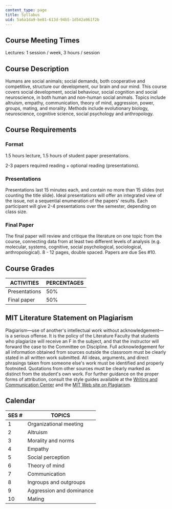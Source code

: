 ```yaml
---
content_type: page
title: Syllabus
uid: 5a6a1da9-be81-613d-94b5-1d542a961f2b
---
```


Course Meeting Times
--------------------

Lectures: 1 session / week, 3 hours / session

Course Description
------------------

Humans are social animals; social demands, both cooperative and competitive, structure our development, our brain and our mind. This course covers social development, social behaviour, social cognition and social neuroscience, in both human and non-human social animals. Topics include altruism, empathy, communication, theory of mind, aggression, power, groups, mating, and morality. Methods include evolutionary biology, neuroscience, cognitive science, social psychology and anthropology.

Course Requirements
-------------------

### Format

1.5 hours lecture, 1.5 hours of student paper presentations.

2-3 papers required reading + optional reading (presentations).

### Presentations

Presentations last 15 minutes each, and contain no more than 15 slides (not counting the title slide). Ideal presentations will offer an integrated view of the issue, not a sequential enumeration of the papers' results. Each participant will give 2-4 presentations over the semester, depending on class size.

### Final Paper

The final paper will review and critique the literature on one topic from the course, connecting data from at least two different levels of analysis (e.g. molecular, systems, cognitive, social psychological, sociological, anthropological). 8 - 12 pages, double spaced. Papers are due Ses #10.

Course Grades
-------------

| ACTIVITIES | PERCENTAGES |
| --- | --- |
| Presentations | 50% |
| Final paper | 50% 

MIT Literature Statement on Plagiarism
--------------------------------------

Plagiarism—use of another's intellectual work without acknowledgement—is a serious offense. It is the policy of the Literature Faculty that students who plagiarize will receive an F in the subject, and that the instructor will forward the case to the Committee on Discipline. Full acknowledgement for all information obtained from sources outside the classroom must be clearly stated in all written work submitted. All ideas, arguments, and direct phrasings taken from someone else's work must be identified and properly footnoted. Quotations from other sources must be clearly marked as distinct from the student's own work. For further guidance on the proper forms of attribution, consult the style guides available at the [Writing and Communication Center](http://cmsw.mit.edu/writing-and-communication-center/) and the [MIT Web site on Plagiarism](http://cmsw.mit.edu/writing-and-communication-center/avoiding-plagiarism/).

Calendar
--------

| SES # | TOPICS |
| --- | --- |
| 1 | Organizational meeting |
| 2 | Altruism |
| 3 | Morality and norms |
| 4 | Empathy |
| 5 | Social perception |
| 6 | Theory of mind |
| 7 | Communication |
| 8 | Ingroups and outgroups |
| 9 | Aggression and dominance |
| 10 | Mating